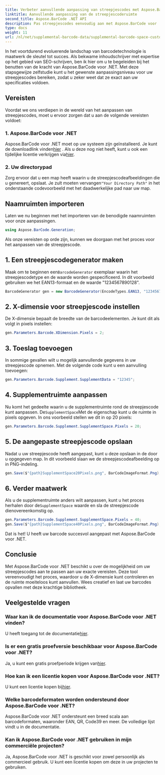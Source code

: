 ```yaml
---
title: Verbeter aanvullende aanpassing van streepjescodes met Aspose.BarCode
linktitle: Aanvullende aanpassing van de streepjescoderuimte
second_title: Aspose.BarCode .NET API
description: Pas streepjescodes eenvoudig aan met Aspose.BarCode voor .NET. Beheers X-Dimension en vul de ruimte aan. Probeer de gratis proefperiode!
type: docs
weight: 11
url: /nl/net/supplemental-barcode-data/supplemental-barcode-space-customization/
---
```


In het voortdurend evoluerende landschap van barcodetechnologie is maatwerk de sleutel tot succes. Als bekwame inhoudschrijver met expertise op het gebied van SEO-schrijven, ben ik hier om u te begeleiden bij het benutten van de kracht van Aspose.BarCode voor .NET. Met deze stapsgewijze zelfstudie kunt u het gewenste aanpassingsniveau voor uw streepjescodes bereiken, zodat u zeker weet dat ze exact aan uw specificaties voldoen.

## Vereisten

Voordat we ons verdiepen in de wereld van het aanpassen van streepjescodes, moet u ervoor zorgen dat u aan de volgende vereisten voldoet:

### 1. Aspose.BarCode voor .NET

 Aspose.BarCode voor .NET moet op uw systeem zijn geïnstalleerd. Je kunt de downloadlink vinden[hier](https://releases.aspose.com/barcode/net/) . Als u deze nog niet heeft, kunt u ook een tijdelijke licentie verkrijgen via[hier](https://purchase.aspose.com/temporary-license/).

### 2. Uw directorypad

Zorg ervoor dat u een map heeft waarin u de streepjescodeafbeeldingen die u genereert, opslaat. Je zult moeten vervangen`"Your Directory Path"` in het onderstaande codevoorbeeld met het daadwerkelijke pad naar uw map.

## Naamruimten importeren

Laten we nu beginnen met het importeren van de benodigde naamruimten voor onze aanpassingen.

```csharp
using Aspose.BarCode.Generation;
```

Als onze vereisten op orde zijn, kunnen we doorgaan met het proces voor het aanpassen van de streepjescode.

## 1. Een streepjescodegenerator maken

 Maak om te beginnen een`BarcodeGenerator` exemplaar waarin het streepjescodetype en de waarde worden gespecificeerd. In dit voorbeeld gebruiken we het EAN13-formaat en de waarde "1234567890128".

```csharp
BarcodeGenerator gen = new BarcodeGenerator(EncodeTypes.EAN13, "1234567890128");
```

## 2. X-dimensie voor streepjescode instellen

De X-dimensie bepaalt de breedte van de barcodeelementen. Je kunt dit als volgt in pixels instellen:

```csharp
gen.Parameters.Barcode.XDimension.Pixels = 2;
```

## 3. Toeslag toevoegen

In sommige gevallen wilt u mogelijk aanvullende gegevens in uw streepjescode opnemen. Met de volgende code kunt u een aanvulling toevoegen:

```csharp
gen.Parameters.Barcode.Supplement.SupplementData = "12345";
```

## 4. Supplementruimte aanpassen

 Nu komt het gedeelte waarin u de supplementruimte rond de streepjescode kunt aanpassen. De`SupplementSpace`Met de eigenschap kunt u de ruimte in pixels opgeven. In ons voorbeeld stellen we dit in op 20 pixels:

```csharp
gen.Parameters.Barcode.Supplement.SupplementSpace.Pixels = 20;
```

## 5. De aangepaste streepjescode opslaan

Nadat u uw streepjescode heeft aangepast, kunt u deze opslaan in de door u opgegeven map. In dit voorbeeld slaan we de streepjescodeafbeelding op in PNG-indeling.

```csharp
gen.Save($"{path}SupplementSpace20Pixels.png", BarCodeImageFormat.Png);
```

## 6. Verder maatwerk

 Als u de supplementruimte anders wilt aanpassen, kunt u het proces herhalen door de`SupplementSpace` waarde en sla de streepjescode dienovereenkomstig op.

```csharp
gen.Parameters.Barcode.Supplement.SupplementSpace.Pixels = 40;
gen.Save($"{path}SupplementSpace40Pixels.png", BarCodeImageFormat.Png);
```

Dat is het! U heeft uw barcode succesvol aangepast met Aspose.BarCode voor .NET.

## Conclusie

Met Aspose.BarCode voor .NET beschikt u over de mogelijkheid om uw streepjescodes aan te passen aan uw exacte vereisten. Deze tool vereenvoudigt het proces, waardoor u de X-dimensie kunt controleren en de ruimte moeiteloos kunt aanvullen. Wees creatief en laat uw barcodes opvallen met deze krachtige bibliotheek.

## Veelgestelde vragen

### Waar kan ik de documentatie voor Aspose.BarCode voor .NET vinden?
 U heeft toegang tot de documentatie[hier](https://reference.aspose.com/barcode/net/).

### Is er een gratis proefversie beschikbaar voor Aspose.BarCode voor .NET?
 Ja, u kunt een gratis proefperiode krijgen van[hier](https://releases.aspose.com/).

### Hoe kan ik een licentie kopen voor Aspose.BarCode voor .NET?
 U kunt een licentie kopen bij[hier](https://purchase.aspose.com/buy).

### Welke barcodeformaten worden ondersteund door Aspose.BarCode voor .NET?
Aspose.BarCode voor .NET ondersteunt een breed scala aan barcodeformaten, waaronder EAN, QR, Code39 en meer. De volledige lijst vindt u in de documentatie.

### Kan ik Aspose.BarCode voor .NET gebruiken in mijn commerciële projecten?
Ja, Aspose.BarCode voor .NET is geschikt voor zowel persoonlijk als commercieel gebruik. U kunt een licentie kopen om deze in uw projecten te gebruiken.